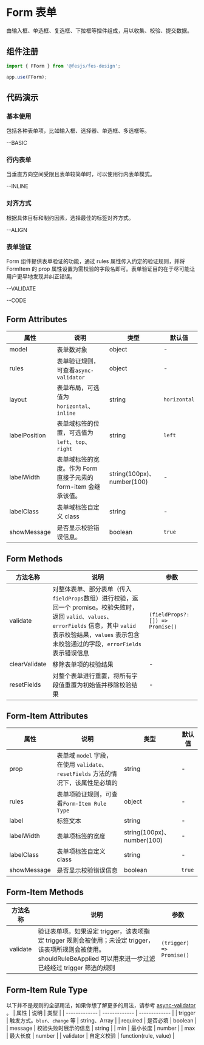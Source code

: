 # Form 表单

由输入框、单选框、复选框、下拉框等控件组成，用以收集、校验、提交数据。

## 组件注册

```js
import { FForm } from '@fesjs/fes-design';

app.use(FForm);
```

## 代码演示

### 基本使用
包括各种表单项，比如输入框、选择器、单选框、多选框等。

--BASIC

### 行内表单
当垂直方向空间受限且表单较简单时，可以使用行内表单模式。

--INLINE

### 对齐方式
根据具体目标和制约因素，选择最佳的标签对齐方式。

--ALIGN

### 表单验证
Form 组件提供表单验证的功能，通过 rules 属性传入约定的验证规则，并将 FormItem 的 prop 属性设置为需校验的字段名即可。表单验证目的在于尽可能让用户更早地发现并纠正错误。

--VALIDATE

--CODE



## Form Attributes

| 属性 | 说明 | 类型 | 默认值  |
| ------------- | ------------- | ------------- | ------------- |
| model | 表单数对象 | object | - |
| rules | 表单验证规则，可查看`async-validator` | object | - |
| layout | 表单布局，可选值为`horizontal`、`inline` | string | `horizontal` |
| labelPosition  | 表单域标签的位置，可选值为`left`、`top`、`right` | string | `left` |
| labelWidth  | 表单域标签的宽度。作为 Form 直接子元素的 form-item 会继承该值。| string(100px)、number(100) | - |
| labelClass  | 表单域标签自定义 class | string | - |
| showMessage  | 是否显示校验错误信息。| boolean | `true` |


## Form Methods

| 方法名称 | 说明 | 参数 |
| ------------- | ------------- | ------------- |
| validate  | 对整体表单、部分表单（传入`fieldProps`数组）进行校验，返回一个 promise。校验失败时，返回 `valid`、`values`、`errorFields` 信息，其中 `valid` 表示校验结果，`values` 表示包含未校验通过的字段，`errorFields` 表示错误信息 | `(fieldProps?: []) => Promise()` |
| clearValidate | 移除表单项的校验结果 | - |
| resetFields | 对整个表单进行重置，将所有字段值重置为初始值并移除校验结果 | - |

## Form-Item Attributes

| 属性 | 说明 | 类型 | 默认值  |
| ------------- | ------------- | ------------- | ------------- |
| prop | 表单域 `model` 字段，在使用 `validate`、`resetFields` 方法的情况下，该属性是必填的 | string | - |
| rules | 表单项验证规则，可查看`Form-Item Rule Type` | object | - |
| label | 标签文本 | string | - |
| labelWidth  | 表单项标签的宽度 | string(100px)、number(100) | - |
| labelClass  | 表单项标签自定义 class | string | - |
| showMessage  | 是否显示校验错误信息 | boolean | `true` |

## Form-Item Methods

| 方法名称 | 说明 | 参数 |
| ------------- | ------------- | ------------- |
| validate  | 验证表单项。如果设定 trigger，该表项指定 trigger 规则会被使用；未设定 trigger，该表项所规则会被使用。shouldRuleBeApplied 可以用来进一步过滤已经经过 trigger 筛选的规则 | `(trigger) => Promise()` |



## Form-Item Rule Type
以下并不是规则的全部用法，如果你想了解更多的用法，请参考 <a href="https://github.com/yiminghe/async-validator" target="blank">async-validator </a>。
| 属性 | 说明 | 类型 |
| ------------- | ------------- | ------------- |
| trigger | 触发方式。`blur`、`change` 等 | string、Array |
| required | 是否必填 | boolean |
| message | 校验失败时展示的信息 | string |
| min | 最小长度 | number |
| max | 最大长度 | number |
| validator | 自定义校验 | function(rule, value) |
